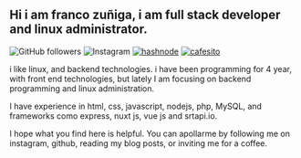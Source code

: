 ## Hi i am franco zuñiga, i am full stack developer and linux administrator.

![GitHub followers](https://img.shields.io/github/followers/francoZuniga32?style=social) ![Instagram](https://img.shields.io/badge/Instagram-Perfil-red) [![hashnode](https://img.shields.io/badge/HashNode-blog-blue)](https://francozuniga32.hashnode.dev/) [![cafesito](https://img.shields.io/badge/Cafesito-invite-blueviolet)](https://img.shields.io/badge/Cafesito-invite-blueviolet)

i like linux, and backend technologies. i have been programming for 4 year, with front end technologies, but lately I am focusing on backend programming and linux administration.

I have experience in html, css, javascript, nodejs, php, MySQL, and frameworks  como express, nuxt js, vue js and srtapi.io. 

I hope what you find here is helpful. You can apollarme by following me on instagram, github, reading my blog posts, or inviting me for a coffee.




